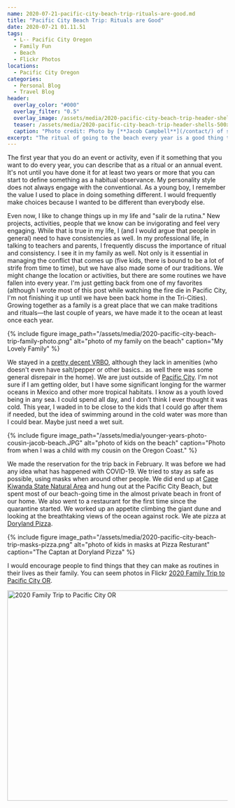 ```yaml
---
name: 2020-07-21-pacific-city-beach-trip-rituals-are-good.md
title: "Pacific City Beach Trip: Rituals are Good"
date: 2020-07-21 01.11.51
tags:
  - L-- Pacific City Oregon
  - Family Fun
  - Beach
  - Flickr Photos
locations: 
  - Pacific City Oregon
categories:
  - Personal Blog
  - Travel Blog
header:
  overlay_color: "#000"
  overlay_filter: "0.5"
  overlay_image: /assets/media/2020-pacific-city-beach-trip-header-shells-1200x500.png
  teaser: /assets/media/2020-pacific-city-beach-trip-header-shells-500x300.png
  caption: "Photo credit: Photo by [**Jacob Campbell**](/contact/) of shells close up on Pacific City Beach in Oregon."
excerpt: "The ritual of going to the beach every year is a good thing that makes my heart feel kind of amazing."
---
```


The first year that you do an event or activity, even if it something that you want to do every year, you can describe that as a ritual or an annual event. It's not until you have done it for at least two years or more that you can start to define something as a habitual observance. My personality style does not always engage with the conventional. As a young boy, I remember the value I used to place in doing something different. I would frequently make choices because I wanted to be different than everybody else. 

Even  now, I like to change things up in my life and "salir de la rutina." New projects, activities, people that we know can be invigorating and feel very engaging. While that is true in my life, I (and I would argue that people in general) need to have consistencies as well. In my professional life, in talking to teachers and parents, I frequently discuss the importance of ritual and consistency. I see it in my family as well. Not only is it essential in managing the conflict that comes up (five kids, there is bound to be a lot of strife from time to time), but we have also made some of our traditions. We might change the location or activities, but there are some routines we have fallen into every year. I'm just getting back from one of my favorites (although I wrote most of this post while watching the fire die in Pacific City, I'm not finishing it up until we have been back home in the Tri-Cities). Growing together as a family is a great place that we can make traditions and rituals—the last couple of years, we have made it to the ocean at least once each year.

{% include figure image_path="/assets/media/2020-pacific-city-beach-trip-family-photo.png" alt="photo of my family on the beach" caption="My Lovely Family" %}

We stayed in a [pretty decent VRBO](https://www.vrbo.com/1298126), although they lack in amenities (who doesn't even have salt/pepper or other basics.. as well there was some general disrepair in the home). We are just outside of [Pacific City](https://en.wikipedia.org/wiki/Pacific_City%2C_Oregon). I'm not sure if I am getting older, but I have some significant longing for the warmer oceans in Mexico and other more tropical habitats. I know as a youth loved being in any sea. I could spend all day, and I don't think I ever thought it was cold. This year, I waded in to be close to the kids that I could go after them if needed, but the idea of swimming around in the cold water was more than I could bear. Maybe just need a wet suit.

{% include figure image_path="/assets/media/younger-years-photo-cousin-jacob-beach.JPG" alt="photo of kids on the beach" caption="Photo from when I was a child with my cousin on the Oregon Coast." %}

We made the reservation for the trip back in February. It was before we had any idea what has happened with COVID-19. We tried to stay as safe as possible, using masks when around other people. We did end up at [Cape Kiwanda State Natural Area](https://stateparks.oregon.gov/index.cfm?do=park.profile&parkId=130) and hung out at the Pacific City Beach, but spent most of our beach-going time in the almost private beach in front of our home. We also went to a restaurant for the first time since the quarantine started. We worked up an appetite climbing the giant dune and looking at the breathtaking views of the ocean against rock. We ate pizza at [Doryland Pizza](https://www.capekiwandarvresort.com/Doryland_Pizza.html).

{% include figure image_path="/assets/media/2020-pacific-city-beach-trip-masks-pizza.png" alt="photo of kids in masks at Pizza Resturant" caption="The Captan at Doryland Pizza" %}

I would encourage people to find things that they can make as routines in their lives as their family. You can seem photos in Flickr [2020 Family Trip to Pacific City OR](https://www.flickr.com/photos/189416570@N06/albums/72157715180028408).

<a data-flickr-embed="true" data-header="true" data-footer="true" href="https://www.flickr.com/photos/189416570@N06/albums/72157715180028408" title="2020 Family Trip to Pacific City OR"><img src="https://live.staticflickr.com/65535/50136495967_339c2be2ca_z.jpg" width="640" height="480" alt="2020 Family Trip to Pacific City OR"></a><script async src="//embedr.flickr.com/assets/client-code.js" charset="utf-8"></script>
